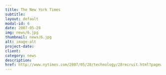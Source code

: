 ```yaml
---
title: The New York Times
subtitle:
layout: default
modal-id: 6
date: 2007-05-28
img: news/6.jpg
thumbnail: news/6.jpg
alt: image-alt
project-date:
client:
category: news
description:
href: http://www.nytimes.com/2007/05/28/technology/28recruit.html?pagewanted=all&_r=1&
---
```

